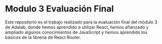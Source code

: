 # Modulo 3 Evaluación Final

Este repositorio es el trabajo realizado para la evaluación final del módulo 3 de Adalab, donde hemos aprendido a utilizar React, hemos afianzado y ampliado algunos conocimientos de JavaScript y hemos aprendido los básicos de la librería de React Router.

<!-- ## React

In the project directory, you can run:

### `npm start`

Runs the app in the development mode.\
Open [http://localhost:3000](http://localhost:3000) to view it in the browser. -->


